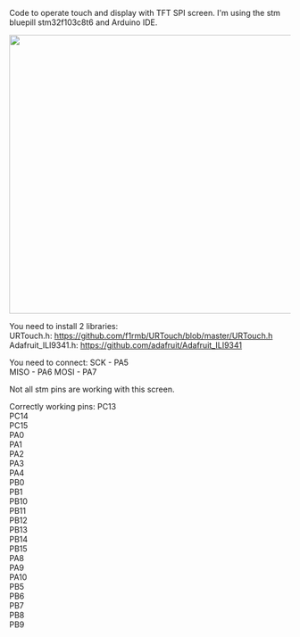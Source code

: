 Code to operate touch and display with TFT SPI screen. I'm using the stm bluepill stm32f103c8t6 and Arduino IDE.  

<p align="center">
  <img width="800" height="500" src="https://github.com/PawelMiera/Stm32duino-TFT-SPI-Touchscreen/blob/master/photos/gif.gif">
</p>

You need to install 2 libraries:   
URTouch.h: https://github.com/f1rmb/URTouch/blob/master/URTouch.h  
Adafruit_ILI9341.h: https://github.com/adafruit/Adafruit_ILI9341  

You need to connect:
SCK - PA5  
MISO - PA6
MOSI - PA7

Not all stm pins are working with this screen.

Correctly working pins:
PC13  
PC14  
PC15  
PA0  
PA1  
PA2  
PA3  
PA4  
PB0  
PB1  
PB10  
PB11  
PB12  
PB13  
PB14  
PB15  
PA8  
PA9  
PA10  
PB5  
PB6  
PB7  
PB8  
PB9  
  
